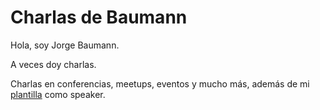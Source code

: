 # Charlas de Baumann

Hola, soy Jorge Baumann.

A veces doy charlas.

Charlas en conferencias, meetups, eventos y mucho más, además de mi [plantilla](./plantilla.md) como speaker.




